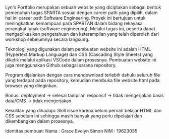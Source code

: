 Lyn's Portfolio merupakan sebuah website yang diciptakan sebagai bentuk pemenuhan tugas SPARTA sesuai dengan career path yang dipilih, dalam hal ini career path Software Engineering. Proyek ini bertujuan untuk meningkatkan kemampuan para SPARTAN dalam bidang rekayasa perangkat lunak (software engineering). Melalui tugas ini, peserta dapat mengaplikasikan pengetahuan dan keterampilan yang telah diperoleh dari workshop sebelumnya secara langsung.

Teknologi yang digunakan dalam pembuatan website ini adalah HTML (Hypertext Markup Language) dan CSS (Cascading Style Sheets) yang diketik melalui aplikasi VSCode dalam prosesnya. Pembuatan website ini juga menggunakan Github sebagai sarana repository.

Program dijalankan dengan cara mendownload terlebih dahulu seluruh file yang terdapat pada repository, kemudian membuka file website.html pada browser yang diinginkan.

Bonus:
deployment -> selesai
tampilan responsif -> tidak mengerjakan
basis data/CMS -> tidak mengerjakan

Kesulitan yang dihadapi:
Skill issue karena belum pernah belajar HTML dan CSS sebelum ini sehingga masih banyak  yang perlu dipelajari dan dikembangkan dalam prosesnya.

Identitas pembuat:
Nama    : Grace Evelyn Simon
NIM     : 19623035